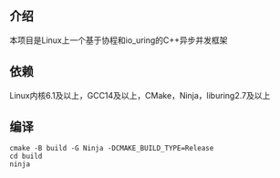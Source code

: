 ## 介绍

本项目是Linux上一个基于协程和io_uring的C++异步并发框架

## 依赖

Linux内核6.1及以上，GCC14及以上，CMake，Ninja，liburing2.7及以上

## 编译

```shell 
cmake -B build -G Ninja -DCMAKE_BUILD_TYPE=Release
cd build
ninja
```
